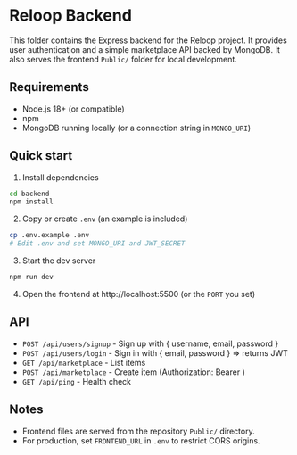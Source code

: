 # Reloop Backend

This folder contains the Express backend for the Reloop project. It provides user authentication and a simple marketplace API backed by MongoDB. It also serves the frontend `Public/` folder for local development.

## Requirements

- Node.js 18+ (or compatible)
- npm
- MongoDB running locally (or a connection string in `MONGO_URI`)

## Quick start

1. Install dependencies

```bash
cd backend
npm install
```

2. Copy or create `.env` (an example is included)

```bash
cp .env.example .env
# Edit .env and set MONGO_URI and JWT_SECRET
```

3. Start the dev server

```bash
npm run dev
```

4. Open the frontend at http://localhost:5500 (or the `PORT` you set)

## API

- `POST /api/users/signup` - Sign up with { username, email, password }
- `POST /api/users/login` - Sign in with { email, password } => returns JWT
- `GET /api/marketplace` - List items
- `POST /api/marketplace` - Create item (Authorization: Bearer <token>)
- `GET /api/ping` - Health check

## Notes

- Frontend files are served from the repository `Public/` directory.
- For production, set `FRONTEND_URL` in `.env` to restrict CORS origins.
